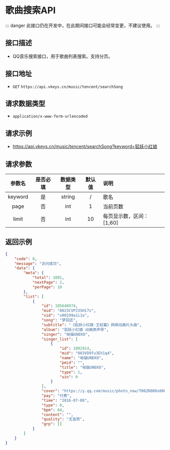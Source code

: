 # 歌曲搜索API
::: danger
此接口仍在开发中，在此期间接口可能会经常变更，不建议使用。
:::

## 接口描述

- QQ音乐搜索接口，用于歌曲列表搜索。支持分页。

## 接口地址
-  `GET` `https://api.vkeys.cn/music/tencent/searchSong`

## 请求数据类型
- `application/x-www-form-urlencoded`

## 请求示例
- https://api.vkeys.cn/music/tencent/searchSong?keyword=狐妖小红娘

## 请求参数
|   参数名   | 是否必填 |  数据类型   | 默认值 | 说明                  |
|:-------:|:----:|:-------:|:---:|:--------------------|
| keyword |  是   | string  |  /  | 歌名                  |
|  page   |  否   |   int   |  1  | 当前页数                |
|  limit  |  否   |   int   | 10  | 每页显示数，区间：[1,60]     |

## 返回示例
``` json
{
    "code": 0,
    "message": "访问成功",
    "data": {
        "meta": {
            "total": 1001,
            "nextPage": 2,
            "perPage": 10
        },
        "list": [
            {
                "id": 105648974,
                "mid": "0023CVP23SH17s",
                "vid": "v00199a1i1e",
                "song": "梦回还",
                "subtitle": "《狐妖小红娘·王权篇》网络动画片头曲",
                "album": "狐妖小红娘 动画原声带",
                "singer": "呦猫UNEKO",
                "singer_list": [
                    {
                        "id": 1092914,
                        "mid": "003VD9fu3Eh1q4",
                        "name": "呦猫UNEKO",
                        "pmid": "",
                        "title": "呦猫UNEKO",
                        "type": 1,
                        "uin": 0
                    }
                ],
                "cover": "https://y.qq.com/music/photo_new/T002R800x800M000000wd19g0wTd0d.jpg",
                "pay": "付费",
                "time": "2016-07-08",
                "type": 0,
                "bpm": 84,
                "content": "",
                "quality": "无音质",
                "grp": []
            }
        ]
    }
}
```
